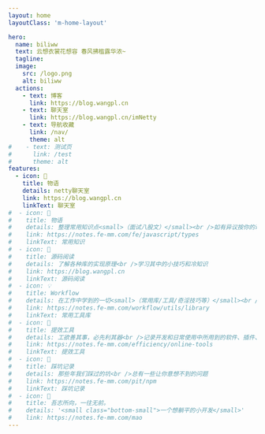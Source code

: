 ```yaml
---
layout: home
layoutClass: 'm-home-layout'

hero:
  name: biliww
  text: 云想衣裳花想容 春风拂槛露华浓~
  tagline:
  image:
    src: /logo.png
    alt: biliww
  actions:
    - text: 博客
      link: https://blog.wangpl.cn
    - text: 聊天室
      link: https://blog.wangpl.cn/imNetty
    - text: 导航收藏
      link: /nav/
      theme: alt
#    - text: 测试页
#      link: /test
#      theme: alt
features:
  - icon: 📖
    title: 物语
    details: netty聊天室
    link: https://blog.wangpl.cn
    linkText: 聊天室
#  - icon: 📖
#    title: 物语
#    details: 整理常用知识点<small>（面试八股文）</small><br />如有异议按你的理解为主，不接受反驳
#    link: https://notes.fe-mm.com/fe/javascript/types
#    linkText: 常用知识
#  - icon: 📘
#    title: 源码阅读
#    details: 了解各种库的实现原理<br />学习其中的小技巧和冷知识
#    link: https://blog.wangpl.cn
#    linkText: 源码阅读
#  - icon: 💡
#    title: Workflow
#    details: 在工作中学到的一切<small>（常用库/工具/奇淫技巧等）</small><br />配合 CV 大法来更好的摸鱼
#    link: https://notes.fe-mm.com/workflow/utils/library
#    linkText: 常用工具库
#  - icon: 🧰
#    title: 提效工具
#    details: 工欲善其事，必先利其器<br />记录开发和日常使用中所用到的软件、插件、扩展等
#    link: https://notes.fe-mm.com/efficiency/online-tools
#    linkText: 提效工具
#  - icon: 🐞
#    title: 踩坑记录
#    details: 那些年我们踩过的坑<br />总有一些让你意想不到的问题
#    link: https://notes.fe-mm.com/pit/npm
#    linkText: 踩坑记录
#  - icon: 💯
#    title: 吾志所向，一往无前。
#    details: '<small class="bottom-small">一个想躺平的小开发</small>'
#    link: https://notes.fe-mm.com/mao
---
```


<style>
/*爱的魔力转圈圈*/
.m-home-layout .image-src:hover {
  transform: translate(-50%, -50%) rotate(666turn);
  transition: transform 59s 1s cubic-bezier(0.3, 0, 0.8, 1);
}

.m-home-layout .details small {
  opacity: 0.8;
}

.m-home-layout .bottom-small {
  display: block;
  margin-top: 2em;
  text-align: right;
}
</style>
